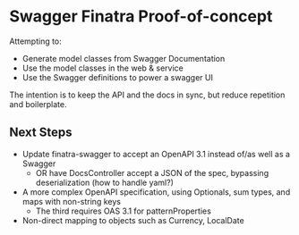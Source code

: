 # Swagger Finatra Proof-of-concept
Attempting to:
* Generate model classes from Swagger Documentation
* Use the model classes in the web & service
* Use the Swagger definitions to power a swagger UI

The intention is to keep the API and the docs in sync, but reduce repetition and boilerplate.

## Next Steps
* Update finatra-swagger to accept an OpenAPI 3.1 instead of/as well as a Swagger
  * OR have DocsController accept a JSON of the spec, bypassing deserialization (how to handle yaml?)
* A more complex OpenAPI specification, using Optionals, sum types, and maps with non-string keys
  * The third requires OAS 3.1 for patternProperties
* Non-direct mapping to objects such as Currency, LocalDate
